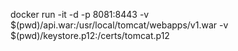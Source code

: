 docker run -it -d -p 8081:8443 -v $(pwd)/api.war:/usr/local/tomcat/webapps/v1.war -v $(pwd)/keystore.p12:/certs/tomcat.p12
